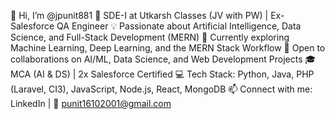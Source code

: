 👋 Hi, I’m @jpunit881
🚀 SDE-I at Utkarsh Classes (JV with PW) | Ex-Salesforce QA Engineer
💡 Passionate about Artificial Intelligence, Data Science, and Full-Stack Development (MERN)
🧠 Currently exploring Machine Learning, Deep Learning, and the MERN Stack Workflow
🤝 Open to collaborations on AI/ML, Data Science, and Web Development Projects
🎓 MCA (AI & DS) | 2x Salesforce Certified
💻 Tech Stack: Python, Java, PHP (Laravel, CI3), JavaScript, Node.js, React, MongoDB
📫 Connect with me: LinkedIn | 📧 punit16102001@gmail.com

<!---
jpunit881/jpunit881 is a ✨ special ✨ repository because its `README.md` (this file) appears on your GitHub profile.
You can click the Preview link to take a look at your changes.
--->
